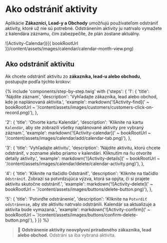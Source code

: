 # Ako odstrániť aktivity  

Aplikácie **Zákazníci, Lead-y a Obchody** umožňujú používateľom odstrániť aktivity, ktoré už nie sú potrebné. Odstránením aktivity ju natrvalo vymažete z kalendára záznamu, čím zabezpečíte, že plán zostane aktuálny.  

![Activity-Calendar]({{ bookRootUrl }}/content/assets/images/calendar/calendar-month-view.png)  

## Ako odstrániť aktivitu  

Ak chcete odstrániť aktivitu zo **zákazníka, lead-u alebo obchodu**, postupujte podľa týchto krokov:  

{% include 'components/step-by-step.twig' with {'steps': {
  '1': {
    'title': 'Nájdite záznam',
    'description': 'Vyhľadajte zákazníka, lead alebo obchod, kde je naplánovaná aktivita.',
    'example': markdown('![Activity-find](' ~ bookRootUrl ~ '/content/assets/images/customers/customers-click-on-record.png)'),
  },

  '2': {
    'title': 'Otvorte kartu Kalendár',
    'description': 'Kliknite na kartu `Kalendár`, aby ste zobrazili všetky naplánované aktivity pre vybraný záznam.',
    'example': markdown('![Activity-calendar](' ~ bookRootUrl ~ '/content/assets/images/calendar/add/calendar-tab.png)'),
  },

  '3': {
    'title': 'Vyhľadajte aktivitu',
    'description': 'Nájdite aktivitu, ktorú chcete odstrániť, v zozname alebo priamo v kalendári. Kliknutím na ňu otvoríte detaily aktivity.',
    'example': markdown('![Activity-details](' ~ bookRootUrl ~ '/content/assets/images/calendar/delete/calendar-activity.png)'),
  },

  '4': {
    'title': 'Kliknite na tlačidlo Odstrániť',
    'description': 'Kliknite na tlačidlo `Odstrániť`. Zobrazí sa potvrdzujúca výzva, ktorá sa opýta, či si prajete aktivitu skutočne odstrániť.',
    'example': markdown('![Activity-delete](' ~ bookRootUrl ~ '/content/assets/images/buttons/delete-button.png)'),
  },

  '5': {
    'title': 'Potvrďte odstránenie',
    'description': 'Kliknite na `Potvrdiť odstránenie`, aby ste aktivitu natrvalo odstránili. Kalendár sa aktualizuje a aktivita bude vymazaná.',
    'example': markdown('![Activity-confirm](' ~ bookRootUrl ~ '/content/assets/images/buttons/confirm-delete-button.png)'),
  }
}} %}  

> 📅 **Odstránenie aktivity neovplyvní priradeného zákazníka, lead alebo obchod.** Odstráni sa iba vybraná aktivita.  
